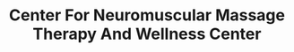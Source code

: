 ---
title: "Center For Neuromuscular Massage Therapy And Wellness Center"
url: /denver/center-for-neuromuscular-massage-therapy-and-wellness-center/
shop: massage
---